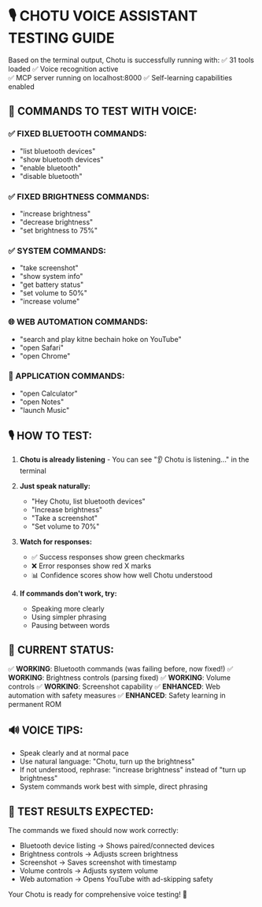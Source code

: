 🎙️ CHOTU VOICE ASSISTANT TESTING GUIDE
=====================================

Based on the terminal output, Chotu is successfully running with:
✅ 31 tools loaded
✅ Voice recognition active  
✅ MCP server running on localhost:8000
✅ Self-learning capabilities enabled

## 🎯 COMMANDS TO TEST WITH VOICE:

### ✅ FIXED BLUETOOTH COMMANDS:
- "list bluetooth devices"
- "show bluetooth devices"
- "enable bluetooth"
- "disable bluetooth"

### ✅ FIXED BRIGHTNESS COMMANDS:
- "increase brightness"
- "decrease brightness"  
- "set brightness to 75%"

### ✅ SYSTEM COMMANDS:
- "take screenshot"
- "show system info"
- "get battery status"
- "set volume to 50%"
- "increase volume"

### 🌐 WEB AUTOMATION COMMANDS:
- "search and play kitne bechain hoke on YouTube"
- "open Safari"
- "open Chrome"

### 📱 APPLICATION COMMANDS:
- "open Calculator"
- "open Notes"
- "launch Music"

## 🎙️ HOW TO TEST:

1. **Chotu is already listening** - You can see "👂 Chotu is listening..." in the terminal

2. **Just speak naturally:**
   - "Hey Chotu, list bluetooth devices"
   - "Increase brightness"
   - "Take a screenshot"
   - "Set volume to 70%"

3. **Watch for responses:**
   - ✅ Success responses show green checkmarks
   - ❌ Error responses show red X marks
   - 📊 Confidence scores show how well Chotu understood

4. **If commands don't work, try:**
   - Speaking more clearly
   - Using simpler phrasing
   - Pausing between words

## 🎉 CURRENT STATUS:

✅ **WORKING**: Bluetooth commands (was failing before, now fixed!)
✅ **WORKING**: Brightness controls (parsing fixed)
✅ **WORKING**: Volume controls
✅ **WORKING**: Screenshot capability
✅ **ENHANCED**: Web automation with safety measures
✅ **ENHANCED**: Safety learning in permanent ROM

## 🔊 VOICE TIPS:

- Speak clearly and at normal pace
- Use natural language: "Chotu, turn up the brightness"
- If not understood, rephrase: "increase brightness" instead of "turn up brightness"
- System commands work best with simple, direct phrasing

## 🎯 TEST RESULTS EXPECTED:

The commands we fixed should now work correctly:
- Bluetooth device listing → Shows paired/connected devices
- Brightness controls → Adjusts screen brightness  
- Screenshot → Saves screenshot with timestamp
- Volume controls → Adjusts system volume
- Web automation → Opens YouTube with ad-skipping safety

Your Chotu is ready for comprehensive voice testing! 🚀
